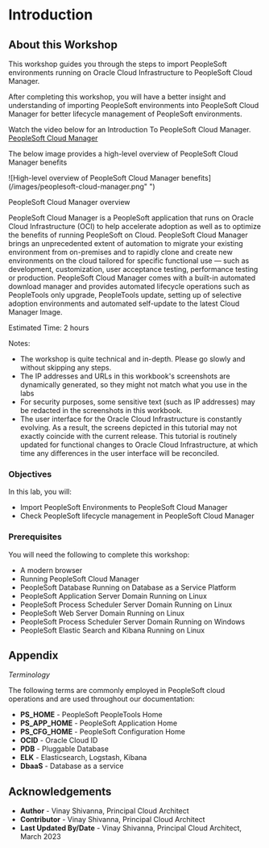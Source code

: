 # Introduction

## About this Workshop

This workshop guides you through the steps to import PeopleSoft environments running on Oracle Cloud Infrastructure to PeopleSoft Cloud Manager.

After completing this workshop, you will have a better insight and understanding of importing PeopleSoft environments into PeopleSoft Cloud Manager for better lifecycle management of PeopleSoft environments.

Watch the video below for an Introduction To PeopleSoft Cloud Manager.
[PeopleSoft Cloud Manager](youtube:msMcUr3fny4&t=4s:medium)

The below image provides a high-level overview of PeopleSoft Cloud Manager benefits

   ![High-level overview of PeopleSoft Cloud Manager benefits](/images/peoplesoft-cloud-manager.png" ")

PeopleSoft Cloud Manager overview

PeopleSoft Cloud Manager is a PeopleSoft application that runs on Oracle Cloud Infrastructure (OCI) to help accelerate adoption as well as to optimize the benefits of running PeopleSoft on Cloud. PeopleSoft Cloud Manager brings an unprecedented extent of automation to migrate your existing environment from on-premises and to rapidly clone and create new environments on the cloud tailored for specific functional use — such as development, customization, user acceptance testing, performance testing or production. PeopleSoft Cloud Manager comes with a built-in automated download manager and provides automated lifecycle operations such as PeopleTools only upgrade, PeopleTools update, setting up of selective adoption environments and automated self-update to the latest Cloud Manager Image. 

Estimated Time: 2 hours

Notes:

* The workshop is quite technical and in-depth. Please go slowly and without skipping any steps.
*  The IP addresses and URLs in this workbook's screenshots are dynamically generated, so they might not match what you use in the labs
* For security purposes, some sensitive text (such as IP addresses) may be redacted in the screenshots in this workbook.
* The user interface for the Oracle Cloud Infrastructure is constantly evolving. As a result, the screens depicted in this tutorial may not exactly coincide with the current release. This tutorial is routinely updated for functional changes to Oracle Cloud Infrastructure, at which time any differences in the user interface will be reconciled.


### Objectives

In this lab, you will:

* Import PeopleSoft Environments to PeopleSoft Cloud Manager
* Check PeopleSoft lifecycle management in PeopleSoft Cloud Manager


### Prerequisites

You will need the following to complete this workshop:

* A modern browser
* Running PeopleSoft Cloud Manager
* PeopleSoft Database Running on Database as a Service Platform
* PeopleSoft Application Server Domain Running on Linux 
* PeopleSoft Process Scheduler Server Domain Running on Linux 
* PeopleSoft Web Server Domain Running on Linux 
* PeopleSoft Process Scheduler Server Domain Running on Windows 
* PeopleSoft Elastic Search and Kibana Running on Linux 

## Appendix

*Terminology*

The following terms are commonly employed in PeopleSoft cloud operations and are used throughout our documentation:

* **PS_HOME** - PeopleSoft PeopleTools Home
* **PS_APP_HOME** - PeopleSoft Application Home
* **PS_CFG_HOME** - PeopleSoft Configuration Home
* **OCID** - Oracle Cloud ID
* **PDB** - Pluggable Database
* **ELK** - Elasticsearch, Logstash, Kibana
* **DbaaS** - Database as a service

## Acknowledgements
* **Author** - Vinay Shivanna, Principal Cloud Architect
* **Contributor** - Vinay Shivanna, Principal Cloud Architect
* **Last Updated By/Date** - Vinay Shivanna, Principal Cloud Architect, March 2023

